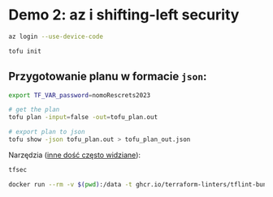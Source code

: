 # Demo 2: az i shifting-left security

```bash
az login --use-device-code
```

```bash
tofu init
```

## Przygotowanie planu w formacie `json`:

```bash
export TF_VAR_password=nomoRescrets2023

# get the plan
tofu plan -input=false -out=tofu_plan.out

# export plan to json
tofu show -json tofu_plan.out > tofu_plan_out.json
```

Narzędzia ([inne dość często widziane](https://spacelift.io/blog/integrating-security-tools-with-spacelift)):



```bash
tfsec
```

```bash
docker run --rm -v $(pwd):/data -t ghcr.io/terraform-linters/tflint-bundle
```

